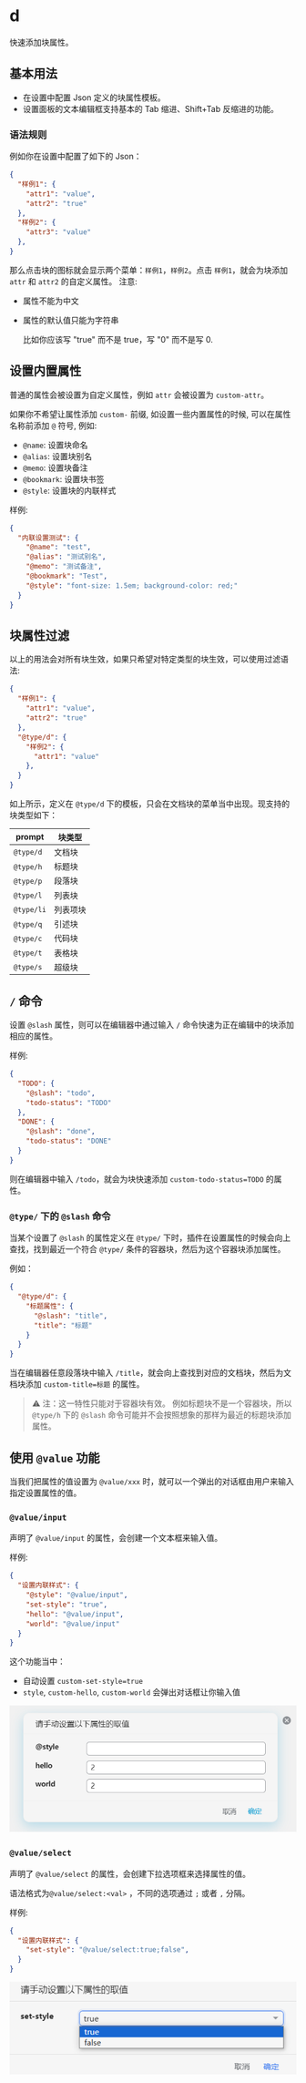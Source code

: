 # d 

快速添加块属性。

## 基本用法

* 在设置中配置 Json 定义的块属性模板。
* 设置面板的文本编辑框支持基本的 Tab 缩进、Shift+Tab 反缩进的功能。

### 语法规则

例如你在设置中配置了如下的 Json：

```json
{
  "样例1": {
    "attr1": "value",
    "attr2": "true"
  },
  "样例2": {
    "attr3": "value"
  },
}
```

那么点击块的图标就会显示两个菜单：`样例1`，`样例2`。点击 `样例1`，就会为块添加 `attr` 和 `attr2` 的自定义属性。
注意:

* 属性不能为中文
* 属性的默认值只能为字符串

  比如你应该写 "true" 而不是 true，写 "0" 而不是写 0.

## 设置内置属性

普通的属性会被设置为自定义属性，例如 `attr` 会被设置为 `custom-attr`。

如果你不希望让属性添加 `custom-` 前缀, 如设置一些内置属性的时候, 可以在属性名称前添加 `@` 符号, 例如:

* `@name`: 设置块命名
* `@alias`: 设置块别名
* `@memo`: 设置块备注
* `@bookmark`: 设置块书签
* `@style`: 设置块的内联样式

样例:

```json
{
  "内联设置测试": {
    "@name": "test",
    "@alias": "测试别名",
    "@memo": "测试备注",
    "@bookmark": "Test",
    "@style": "font-size: 1.5em; background-color: red;"
  }
}
```

## 块属性过滤

以上的用法会对所有块生效，如果只希望对特定类型的块生效，可以使用过滤语法:

```json
{
  "样例1": {
    "attr1": "value",
    "attr2": "true"
  },
  "@type/d": {
    "样例2": {
      "attr1": "value"
    },
  }
}
```

如上所示，定义在 `@type/d` 下的模板，只会在文档块的菜单当中出现。现支持的块类型如下：

| prompt | 块类型   |
| -------- | ---------- |
| `@type/d`       | 文档块   |
| `@type/h`       | 标题块   |
| `@type/p`<br />     | 段落块   |
| `@type/l`       | 列表块   |
| `@type/li`       | 列表项块 |
| `@type/q`<br />     | 引述块   |
| `@type/c`       | 代码块   |
| `@type/t`       | 表格块   |
| `@type/s`       | 超级块   |

## `/` 命令

设置 `@slash` 属性，则可以在编辑器中通过输入 `/` 命令快速为正在编辑中的块添加相应的属性。

样例:

```json
{
  "TODO": {
    "@slash": "todo",
    "todo-status": "TODO"
  },
  "DONE": {
    "@slash": "done",
    "todo-status": "DONE"
  }
}
```

则在编辑器中输入 `/todo`，就会为块快速添加 `custom-todo-status=TODO` 的属性。

### `@type/` 下的 `@slash` 命令

当某个设置了 `@slash` 的属性定义在 `@type/` 下时，插件在设置属性的时候会向上查找，找到最近一个符合 `@type/` 条件的容器块，然后为这个容器块添加属性。

例如：

```json
{
  "@type/d": {
    "标题属性": {
      "@slash": "title",
      "title": "标题"
    }
  }
}
```

当在编辑器任意段落块中输入 `/title`，就会向上查找到对应的文档块，然后为文档块添加 `custom-title=标题` 的属性。

> ⚠️ 注：这一特性只能对于容器块有效。
> 例如标题块不是一个容器块，所以 `@type/h` 下的 `@slash` 命令可能并不会按照想象的那样为最近的标题块添加属性。


## 使用 `@value` 功能

当我们把属性的值设置为 `@value/xxx` 时，就可以一个弹出的对话框由用户来输入指定设置属性的值。

### `@value/input`

声明了 `@value/input` 的属性，会创建一个文本框来输入值。

样例:

```json
{
  "设置内联样式": {
    "@style": "@value/input",
    "set-style": "true",
    "hello": "@value/input",
    "world": "@value/input"
  }
}
```

这个功能当中：

* 自动设置 `custom-set-style=true`
* `style`, `custom-hello`, `custom-world` 会弹出对话框让你输入值

![](asset/value-input.png)

### `@value/select`

声明了 `@value/select` 的属性，会创建下拉选项框来选择属性的值。

语法格式为`@value/select:<val>` ，不同的选项通过 `;` 或者 `,` 分隔。

样例:

```json
{
  "设置内联样式": {
    "set-style": "@value/select:true;false",
  }
}
```

![](asset/value-select.png)
